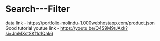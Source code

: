 # Search---Filter
data link - https://portfolio-molindu-1.000webhostapp.com/product.json
Good tutorial youtue link - https://youtu.be/Q4S9M9rJAxk?si=JmMXstSKf1o1Qak6
